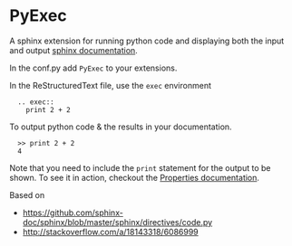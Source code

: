 # PyExec

A sphinx extension for running python code and displaying both the input and
output [sphinx documentation](http://www.sphinx-doc.org/). 

In the conf.py add `PyExec` to your extensions.

In the ReStructuredText file, use the `exec` environment

```
  .. exec::
    print 2 + 2
```

To output python code & the results in your documentation. 

```
  >> print 2 + 2
  4
```

Note that you need to include the `print` statement for the output to be shown. To see it in action, checkout the [Properties documentation](http://propertiespy.readthedocs.io/). 

Based on

- https://github.com/sphinx-doc/sphinx/blob/master/sphinx/directives/code.py
- http://stackoverflow.com/a/18143318/6086999



